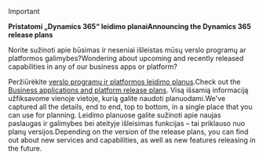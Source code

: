 > [!IMPORTANT]
> <span data-ttu-id="e8d46-101">**Pristatomi „Dynamics 365“ leidimo planai**</span><span class="sxs-lookup"><span data-stu-id="e8d46-101">**Announcing the Dynamics 365 release plans**</span></span>
>
> <span data-ttu-id="e8d46-102">Norite sužinoti apie būsimas ir neseniai išleistas mūsų verslo programų ar platformos galimybes?</span><span class="sxs-lookup"><span data-stu-id="e8d46-102">Wondering about upcoming and recently released capabilities in any of our business apps or platform?</span></span> 
> 
> <span data-ttu-id="e8d46-103">Peržiūrėkite [verslo programų ir platformos leidimo planus](https://go.microsoft.com/fwlink/?linkid=2010158).</span><span class="sxs-lookup"><span data-stu-id="e8d46-103">Check out the [Business applications and platform release plans](https://go.microsoft.com/fwlink/?linkid=2010158).</span></span> <span data-ttu-id="e8d46-104">Visą išsamią informaciją užfiksavome vienoje vietoje, kurią galite naudoti planuodami.</span><span class="sxs-lookup"><span data-stu-id="e8d46-104">We've captured all the details, end to end, top to bottom, in a single place that you can use for planning.</span></span> <span data-ttu-id="e8d46-105">Leidimo planuose galite sužinoti apie naujas paslaugas ir galimybes bei ateityje išleisimas funkcijas – tai priklauso nuo planų versijos.</span><span class="sxs-lookup"><span data-stu-id="e8d46-105">Depending on the version of the release plans, you can find out about new services and capabilities, as well as new features releasing in the future.</span></span>
